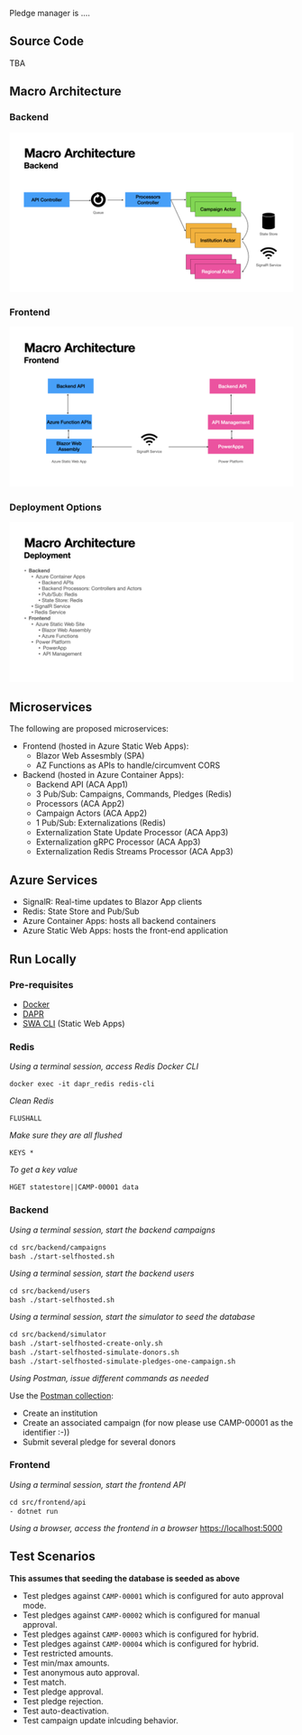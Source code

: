 Pledge manager is ....

## Source Code

TBA

## Macro Architecture

### Backend

![Backend Architecture](./media/pledge-manager-arch-slides.002.png)

### Frontend

![Frontend Architecture](./media/pledge-manager-arch-slides.003.png)

### Deployment Options

![Deployment Options](./media/pledge-manager-arch-slides.004.png)

## Microservices

The following are proposed microservices:
- Frontend (hosted in Azure Static Web Apps):
    - Blazor Web Assesmbly (SPA)
    - AZ Functions as APIs to handle/circumvent CORS
- Backend (hosted in Azure Container Apps):
    - Backend API (ACA App1) 
    - 3 Pub/Sub: Campaigns, Commands, Pledges (Redis)
    - Processors (ACA App2)
    - Campaign Actors (ACA App2)
    - 1 Pub/Sub: Externalizations (Redis)
    - Externalization State Update Processor (ACA App3)
    - Externalization gRPC Processor (ACA App3)
    - Externalization Redis Streams Processor (ACA App3)

## Azure Services

- SignalR: Real-time updates to Blazor App clients
- Redis: State Store and Pub/Sub
- Azure Container Apps: hosts all backend containers
- Azure Static Web Apps: hosts the front-end application

## Run Locally

### Pre-requisites

- [Docker](https://docs.docker.com/get-docker/)
- [DAPR](https://docs.dapr.io/getting-started/)
- [SWA CLI](https://github.com/Azure/static-web-apps-cli) (Static Web Apps)

### Redis

*Using a terminal session, access Redis Docker CLI*

```
docker exec -it dapr_redis redis-cli
```

*Clean Redis* 

```
FLUSHALL
```

*Make sure they are all flushed*

```
KEYS *
```

*To get a key value*

```
HGET statestore||CAMP-00001 data
```

### Backend

*Using a terminal session, start the backend campaigns*

```
cd src/backend/campaigns
bash ./start-selfhosted.sh
```

*Using a terminal session, start the backend users*

```
cd src/backend/users
bash ./start-selfhosted.sh
```

*Using a terminal session, start the simulator to seed the database*

```
cd src/backend/simulator
bash ./start-selfhosted-create-only.sh
bash ./start-selfhosted-simulate-donors.sh
bash ./start-selfhosted-simulate-pledges-one-campaign.sh
```

*Using Postman, issue different commands as needed*

Use the [Postman collection](./src/backend/postman/pledge-manager-collection.json):
- Create an institution
- Create an associated campaign (for now please use CAMP-00001 as the identifier :-))
- Submit several pledge for several donors 

### Frontend

*Using a terminal session, start the frontend API*

```
cd src/frontend/api
- dotnet run
```

*Using a browser, access the frontend in a browser*
[https://localhost:5000](https://localhost:5000)

## Test Scenarios

**This assumes that seeding the database is seeded as above**

- Test pledges against `CAMP-00001` which is configured for auto approval mode.
- Test pledges against `CAMP-00002` which is configured for manual approval.
- Test pledges against `CAMP-00003` which is configured for hybrid.
- Test pledges against `CAMP-00004` which is configured for hybrid.
- Test restricted amounts.
- Test min/max amounts.
- Test anonymous auto approval.
- Test match.
- Test pledge approval.
- Test pledge rejection.
- Test auto-deactivation.
- Test campaign update inlcuding behavior.


